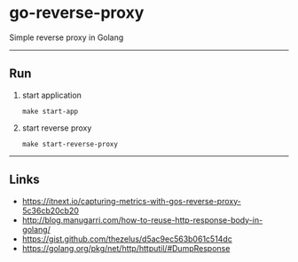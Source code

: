
# go-reverse-proxy

Simple reverse proxy in Golang

---

## Run

1. start application
    ```shell script
    make start-app
    ```

2. start reverse proxy
    ```shell script
    make start-reverse-proxy
    ```

---

## Links

- https://itnext.io/capturing-metrics-with-gos-reverse-proxy-5c36cb20cb20
- http://blog.manugarri.com/how-to-reuse-http-response-body-in-golang/
- https://gist.github.com/thezelus/d5ac9ec563b061c514dc
- https://golang.org/pkg/net/http/httputil/#DumpResponse
